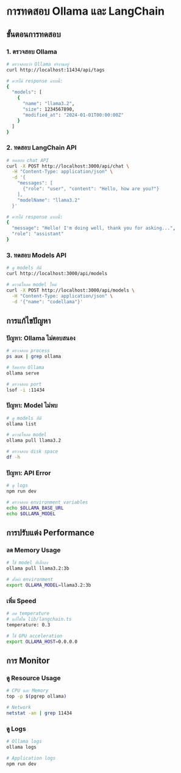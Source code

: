 # การทดสอบ Ollama และ LangChain

## ขั้นตอนการทดสอบ

### 1. ตรวจสอบ Ollama

```bash
# ตรวจสอบว่า Ollama ทำงานอยู่
curl http://localhost:11434/api/tags

# ควรได้ response แบบนี้:
{
  "models": [
    {
      "name": "llama3.2",
      "size": 1234567890,
      "modified_at": "2024-01-01T00:00:00Z"
    }
  ]
}
```

### 2. ทดสอบ LangChain API

```bash
# ทดสอบ chat API
curl -X POST http://localhost:3000/api/chat \
  -H "Content-Type: application/json" \
  -d '{
    "messages": [
      {"role": "user", "content": "Hello, how are you?"}
    ],
    "modelName": "llama3.2"
  }'

# ควรได้ response แบบนี้:
{
  "message": "Hello! I'm doing well, thank you for asking...",
  "role": "assistant"
}
```

### 3. ทดสอบ Models API

```bash
# ดู models ที่มี
curl http://localhost:3000/api/models

# ดาวน์โหลด model ใหม่
curl -X POST http://localhost:3000/api/models \
  -H "Content-Type: application/json" \
  -d '{"name": "codellama"}'
```

## การแก้ไขปัญหา

### ปัญหา: Ollama ไม่ตอบสนอง

```bash
# ตรวจสอบ process
ps aux | grep ollama

# รีสตาร์ท Ollama
ollama serve

# ตรวจสอบ port
lsof -i :11434
```

### ปัญหา: Model ไม่พบ

```bash
# ดู models ที่มี
ollama list

# ดาวน์โหลด model
ollama pull llama3.2

# ตรวจสอบ disk space
df -h
```

### ปัญหา: API Error

```bash
# ดู logs
npm run dev

# ตรวจสอบ environment variables
echo $OLLAMA_BASE_URL
echo $OLLAMA_MODEL
```

## การปรับแต่ง Performance

### ลด Memory Usage

```bash
# ใช้ model ที่เล็กลง
ollama pull llama3.2:3b

# ตั้งค่า environment
export OLLAMA_MODEL=llama3.2:3b
```

### เพิ่ม Speed

```bash
# ลด temperature
# แก้ไขใน lib/langchain.ts
temperature: 0.3

# ใช้ GPU acceleration
export OLLAMA_HOST=0.0.0.0
```

## การ Monitor

### ดู Resource Usage

```bash
# CPU และ Memory
top -p $(pgrep ollama)

# Network
netstat -an | grep 11434
```

### ดู Logs

```bash
# Ollama logs
ollama logs

# Application logs
npm run dev
```

